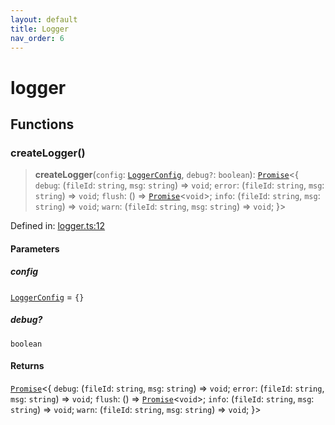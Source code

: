 ```yaml
---
layout: default
title: Logger
nav_order: 6
---
```


# logger

## Functions

### createLogger()

> **createLogger**(`config`: [`LoggerConfig`](types/README.md#loggerconfig-1), `debug?`: `boolean`): [`Promise`](https://developer.mozilla.org/docs/Web/JavaScript/Reference/Global_Objects/Promise)\<\{ `debug`: (`fileId`: `string`, `msg`: `string`) => `void`; `error`: (`fileId`: `string`, `msg`: `string`) => `void`; `flush`: () => [`Promise`](https://developer.mozilla.org/docs/Web/JavaScript/Reference/Global_Objects/Promise)\<`void`\>; `info`: (`fileId`: `string`, `msg`: `string`) => `void`; `warn`: (`fileId`: `string`, `msg`: `string`) => `void`; \}\>

Defined in: [logger.ts:12](https://github.com/react18-tools/git-json-resolver/blob/bb35490ece54a122e412f67ef51d4b2dbeac2ebb/lib/src/logger.ts#L12)

#### Parameters

##### config

[`LoggerConfig`](types/README.md#loggerconfig-1) = `{}`

##### debug?

`boolean`

#### Returns

[`Promise`](https://developer.mozilla.org/docs/Web/JavaScript/Reference/Global_Objects/Promise)\<\{ `debug`: (`fileId`: `string`, `msg`: `string`) => `void`; `error`: (`fileId`: `string`, `msg`: `string`) => `void`; `flush`: () => [`Promise`](https://developer.mozilla.org/docs/Web/JavaScript/Reference/Global_Objects/Promise)\<`void`\>; `info`: (`fileId`: `string`, `msg`: `string`) => `void`; `warn`: (`fileId`: `string`, `msg`: `string`) => `void`; \}\>
